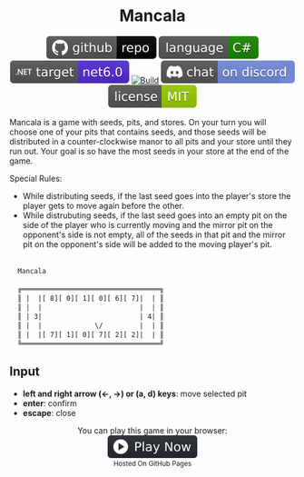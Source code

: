 <h1 align="center">
	Mancala
</h1>

<p align="center">
	<a href="https://github.com/ZacharyPatten/dotnet-console-games" alt="GitHub repo"><img alt="flat" src="../../.github/resources/github-repo-black.svg"></a>
	<a href="https://docs.microsoft.com/en-us/dotnet/csharp/" alt="GitHub repo"><img alt="Language C#" src="../../.github/resources/language-csharp.svg"></a>
	<a href="https://dotnet.microsoft.com/download"><img src="../../.github/resources/dotnet-badge.svg" title="Target Framework" alt="Target Framework"></a>
	<a href="https://github.com/ZacharyPatten/dotnet-console-games/actions"><img src="https://github.com/ZacharyPatten/dotnet-console-games/workflows/Mancala%20Build/badge.svg" title="Goto Build" alt="Build"></a>
	<a href="https://discord.gg/4XbQbwF" alt="Discord"><img src="../../.github/resources/discord-badge.svg" title="Go To Discord Server" alt="Discord"/></a>
	<a href="../../LICENSE" alt="license"><img src="../../.github/resources/license-MIT-green.svg" /></a>
</p>

Mancala is a game with seeds, pits, and stores. On your turn you will choose one of your pits that contains seeds, and 
those seeds will be distributed in a counter-clockwise manor to all pits and your store until they run out. Your goal is
so have the most seeds in your store at the end of the game.

Special Rules:
- While distributing seeds, if the last seed goes into the player's store the player gets to move again before the other.
- While distrubuting seeds, if the last seed goes into an empty pit on the side of the player who is currently moving and
  the mirror pit on the opponent's side is not empty, all of the seeds in that pit and the mirror pit on the opponent's 
  side will be added to the moving player's pit.

```

  Mancala

  ╔══════════════════════════════════╗
  ║ |  |[ 8][ 0][ 1][ 0][ 6][ 7]|  | ║
  ║ |  |                        |  | ║
  ║ | 3|                        | 4| ║
  ║ |  |             \/         |  | ║
  ║ |  |[ 7][ 1][ 0][ 7][ 2][ 2]|  | ║
  ╚══════════════════════════════════╝

```

## Input

- **left and right arrow (←, →) or (a, d) keys**: move selected pit
- **enter**: confirm
- **escape**: close

<p align="center">
	You can play this game in your browser:
	<br />
	<a href="https://zacharypatten.github.io/dotnet-console-games/Mancala" alt="Play Now">
		<sub><img height="40"src="../../.github/resources/play-badge.svg" title="Play Now" alt="Play Now"/></sub>
	</a>
	<br />
	<sup>Hosted On GitHub Pages</sup>
</p>
